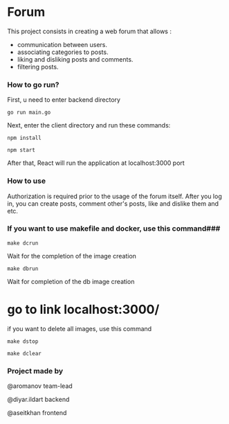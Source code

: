 # Forum

This project consists in creating a web forum that allows :

- communication between users.
- associating categories to posts.
- liking and disliking posts and comments.
- filtering posts.

### How to go run?

First, u need to enter backend directory

```
go run main.go

```

Next, enter the client directory and run these commands:

```
npm install
```

```
npm start
```

After that, React will run the application at localhost:3000 port

### How to use

Authorization is required prior to the usage of the forum itself. After you log in, you can create posts, comment other's posts, like and dislike them and etc.

### If you want to use makefile and docker, use this command###

```
make dcrun
```

Wait for the completion of the image creation

```
make dbrun
```

Wait for completion of the db image creation

# go to link localhost:3000/

if you want to delete all images, use this command

```
make dstop
```

```
make dclear
```

### Project made by

@aromanov team-lead

@diyar.ildart backend

@aseitkhan frontend
